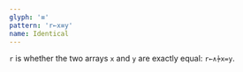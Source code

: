 ```yaml
---
glyph: '≡'
pattern: 'r←x≡y'
name: Identical
---
```


`r` is whether the two arrays `x` and `y` are exactly equal: `r←∧⍆x=y`.